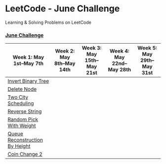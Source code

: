 # LeetCode -  June Challenge
Learning &amp; Solving Problems on LeetCode

### [June Challenge](https://github.com/milanpanchal/LeetCode/tree/master/Swift/June%20Challenge) 

| Week 1: May 1st–May 7th                                      | Week 2: May 8th–May 14th | Week 3: May 15th–May 21st | Week 4: May 22nd–May 28th | Week 5: May 29th–May 31st |
| ------------------------------------------------------------ | ------------------------ | ------------------------- | ------------------------- | ------------------------- |
| [Invert Binary Tree](https://github.com/milanpanchal/LeetCode/tree/master/Swift/June%20Challenge/01_InvertBinaryTree.playground/Contents.swift) |                          |                           |                           |                           |
| [Delete Node](https://github.com/milanpanchal/LeetCode/tree/master/Swift/June%20Challenge/02_DeleteNode.playground/Contents.swift) |                          |                           |                           |                           |
| [Two City Scheduling](https://github.com/milanpanchal/LeetCode/tree/master/Swift/June%20Challenge/03_TwoCityScheduling.playground/Contents.swift) |                          |                           |                           |                           |
| [Reverse String](https://github.com/milanpanchal/LeetCode/tree/master/Swift/June%20Challenge/04_ReverseString.playground/Contents.swift) |                          |                           |                           |                           |
| [Random Pick With Weight](https://github.com/milanpanchal/LeetCode/tree/master/Swift/June%20Challenge/05_RandomPickWithWeight.playground/Contents.swift) |                          |                           |                           |                           |
| [Queue Reconstruction By Height](https://github.com/milanpanchal/LeetCode/tree/master/Swift/June%20Challenge/06_QueueReconstructionByHeight.playground/Contents.swift) |                          |                           |                           |                           |
| [Coin Change 2](https://github.com/milanpanchal/LeetCode/tree/master/Swift/June%20Challenge/07_CoinChange2.playground/Contents.swift) |                          |                           |                           |                           |


